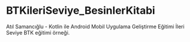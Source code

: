 # BTKileriSeviye_BesinlerKitabi

Atıl Samancığlu - Kotlin ile Android Mobil Uygulama Geliştirme Eğitimi İleri Seviye BTK eğitimi örneği.
